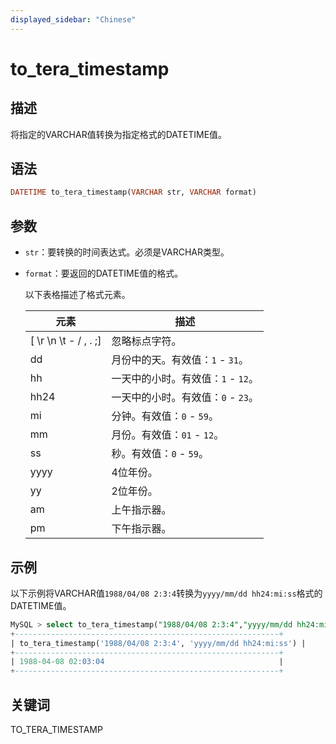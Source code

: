 ```yaml
---
displayed_sidebar: "Chinese"
---
```


# to_tera_timestamp

## 描述

将指定的VARCHAR值转换为指定格式的DATETIME值。

## 语法

```Haskell
DATETIME to_tera_timestamp(VARCHAR str, VARCHAR format)
```

## 参数

- `str`：要转换的时间表达式。必须是VARCHAR类型。

- `format`：要返回的DATETIME值的格式。

  以下表格描述了格式元素。

  | **元素**             | **描述**                              |
  | --------------------- | -------------------------------------- |
  | [ \r \n \t - / , . ;] | 忽略标点字符。                        |
  | dd                    | 月份中的天。有效值：`1` - `31`。      |
  | hh                    | 一天中的小时。有效值：`1` - `12`。    |
  | hh24                  | 一天中的小时。有效值：`0` - `23`。    |
  | mi                    | 分钟。有效值：`0` - `59`。             |
  | mm                    | 月份。有效值：`01` - `12`。            |
  | ss                    | 秒。有效值：`0` - `59`。               |
  | yyyy                  | 4位年份。                             |
  | yy                    | 2位年份。                             |
  | am                    | 上午指示器。                          |
  | pm                    | 下午指示器。                          |

## 示例

以下示例将VARCHAR值`1988/04/08 2:3:4`转换为`yyyy/mm/dd hh24:mi:ss`格式的DATETIME值。

```SQL
MySQL > select to_tera_timestamp("1988/04/08 2:3:4","yyyy/mm/dd hh24:mi:ss");
+-----------------------------------------------------------+
| to_tera_timestamp('1988/04/08 2:3:4', 'yyyy/mm/dd hh24:mi:ss') |
+-----------------------------------------------------------+
| 1988-04-08 02:03:04                                       |
+-----------------------------------------------------------+
```

## 关键词

TO_TERA_TIMESTAMP